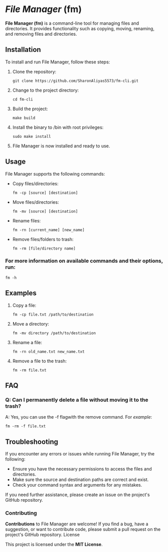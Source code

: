 # ___File Manager___ __(fm)__

__File Manager (fm)__ is a command-line tool for managing files and directories. It provides functionality such as copying, moving, renaming, and removing files and directories.

## __Installation__

To install and run File Manager, follow these steps:

1. Clone the repository:

   ```shell
   git clone https://github.com/SharonAliyas5573/fm-cli.git

2. Change to the project directory:
    ```shell
    cd fm-cli

3. Build the project:
    ```shell
    make build

4. Install the binary to /bin with root privileges:
    ```shell
    sudo make install

5. File Manager is now installed and ready to use.

## __Usage__

File Manager supports the following commands:

- Copy files/directories:
    
      fm -cp [source] [destination]

- Move files/directories:

      fm -mv [source] [destination]
- Rename files:

      fm -rn [current_name] [new_name]

- Remove files/folders to trash:

      fm -rm [file/directory name]
### For more information on available commands and their options, run:
    fm -h


## __Examples__

1. Copy a file:

    ```shell
    fm -cp file.txt /path/to/destination

2. Move a directory:
    ```shell
    fm -mv directory /path/to/destination

3. Rename a file:
    ```shell
    fm -rn old_name.txt new_name.txt

4. Remove a file to the trash:
    ```shell
    fm -rm file.txt

## __FAQ__

### Q: Can I permanently delete a file without moving it to the trash?
A: Yes, you can use the -f flagwith the remove command. For _example_:

    fm -rm -f file.txt

## Troubleshooting

If you encounter any errors or issues while running File Manager, try the following:
- Ensure you have the necessary permissions to access the files and directories.
- Make sure the source and destination paths are correct and exist.
- Check your command syntax and arguments for any mistakes.

If you need further assistance, please create an issue on the project's GitHub repository.

### __Contributing__
__Contributions__ to File Manager are welcome! If you find a bug, have a suggestion, or want to contribute code, please submit a pull request on the project's GitHub repository.
License

This project is licensed under the __MIT License__.
